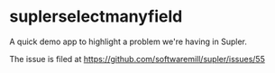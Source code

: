 # suplerselectmanyfield
A quick demo app to highlight a problem we're having in Supler. 

The issue is filed at https://github.com/softwaremill/supler/issues/55


